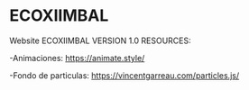 # ECOXIIMBAL
Website ECOXIIMBAL VERSION 1.0
RESOURCES:

-Animaciones: https://animate.style/	

-Fondo de particulas: https://vincentgarreau.com/particles.js/

